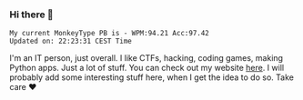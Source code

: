 ### Hi there 👋
<!-- PB START -->
```
My current MonkeyType PB is - WPM:94.21 Acc:97.42
Updated on: 22:23:31 CEST Time
```
<!-- PB END -->
I'm an IT person, just overall. I like CTFs, hacking, coding games, making Python apps. Just a lot of stuff.
You can check out my website [here](https://skill3472.github.io/).
I will probably add some interesting stuff here, when I get the idea to do so. Take care ❤️
